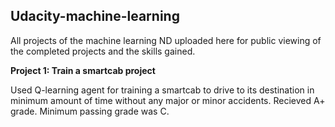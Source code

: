 ## Udacity-machine-learning

All projects of the machine learning ND uploaded here for public viewing of the completed projects and the skills gained.

**Project 1: Train a smartcab project**

Used Q-learning agent for training a smartcab to drive to its destination in minimum amount of time without any major or minor accidents. Recieved A+ grade. Minimum passing grade was C.

